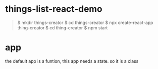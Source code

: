 # things-list-react-demo

> $ mkdir things-creator
> $ cd things-creator
> $ npx create-react-app thing-creator
> $ cd thing-creator
> $ npm start

# app
the default app is a funtion, this app needs a state. so it is a class




